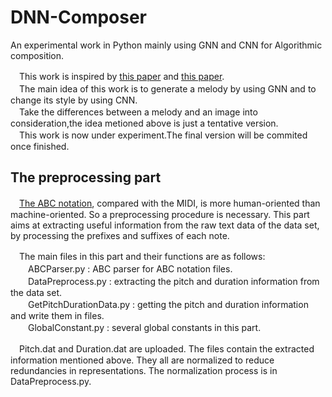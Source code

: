 # DNN-Composer
An experimental work in Python mainly using GNN and CNN for Algorithmic composition.<br>

　This work is inspired by [this paper](https://arxiv.org/abs/1606.07251) and [this paper](https://arxiv.org/abs/1508.06576).<br>
　The main idea of this work is to generate a melody by using GNN and to change its style by using CNN.<br>
　Take the differences between a melody and an image into consideration,the idea metioned above is just a tentative version.<br>
　This work is now under experiment.The final version will be commited once finished.<br>

## The preprocessing part<br>

　[The ABC notation](http://trillian.mit.edu/~jc/music/abc/doc/ABCtut.html), compared with the MIDI, is more human-oriented than machine-oriented. So a preprocessing procedure is necessary. This part aims at extracting useful information from the raw text data of the data set, by processing the prefixes and suffixes of each note.<br>

　The main files in this part and their functions are as follows:<br>
　　ABCParser.py : ABC parser for ABC notation files.<br>
　　DataPreprocess.py : extracting the pitch and duration information from the data set.<br>
　　GetPitchDurationData.py : getting the pitch and duration information and write them in files.<br>
　　GlobalConstant.py : several global constants in this part.<br>

　Pitch.dat and Duration.dat are uploaded. The files contain the extracted information mentioned above. They all are normalized to reduce redundancies in representations. The normalization process is in DataPreprocess.py.
